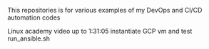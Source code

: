 This repositories is for various examples of my DevOps and CI/CD automation codes

Linux academy video up to 1:31:05
instantiate GCP vm and test run_ansible.sh 
